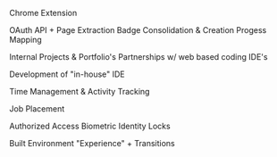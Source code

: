 Chrome Extension

OAuth
API + Page Extraction
Badge Consolidation & Creation
Progess Mapping

Internal Projects & Portfolio's
Partnerships w/ web based coding IDE's

Development of "in-house" IDE

Time Management & Activity Tracking

Job Placement

Authorized Access Biometric Identity Locks

Built Environment "Experience" + Transitions
